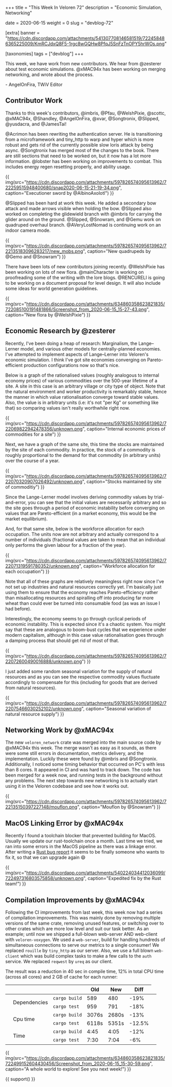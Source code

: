 +++
title = "This Week In Veloren 72"
description = "Economic Simulation, Networking"

date = 2020-06-15
weight = 0
slug = "devblog-72"

[extra]
banner = "https://cdn.discordapp.com/attachments/541307708146581519/722458486365225009/KmRCJdxQ8F5-1rgc8wGQHw8PfqJ5SnFzTnOPY5hrWOs.png"

[taxonomies]
tags = ["devblog"]
+++

This week, we have work from new contributors. We hear from @zesterer about
test economic simulations. @xMAC94x has been working on merging networking, and
wrote about the process.

\- AngelOnFira, TWiV Editor

## Contributor Work

Thanks to this week's contributors, @imbris, @Pfau, @WelshPixie, @scottc,
@xMAC94x, @Shandley, @AngelOnFira, @xvar, @Songtronix, @Slipped, @yusdacra, and
@JamesTai!

@Acrimon has been rewriting the authentication server. He is transitioning from
a microframework and tiny_http to warp and hyper which is more robust and gets
rid of the currently possible slow loris attack by being async. @Songtronix has
merged most of the changes to the book. There are still sections that need to be
worked on, but it now has a lot more information. @lobster has been working on
improvements to combat. This includes energy regen resetting properly, and
ability usage.

{{
  img(src="https://cdn.discordapp.com/attachments/597826574095613962/722259515948400680/snap2020-06-15-21-19-34.png",
  caption="Executioner sword by @AlbinoAxolotl")
}}

@Slipped has been hard at work this week. He added a secondary bow attack and
made arrows visible when holding the bow. @Slipped also worked on completing the
glidewield branch with @imbris for carrying the glider around on the ground.
@Slipped, @Snowram, and @Gemu work on quadruped overhaul branch. @AVeryLostNomad
is continuing work on an indoor camera mode.

{{
  img(src="https://cdn.discordapp.com/attachments/597826574095613962/722135183096283217/new_mobs.png",
  caption="New quadrupeds by @Gemo and @Snowram")
}}

There have been lots of new contributors joining recently. @WelshPixie has been
working on lots of new flora. @mainCharacter is working on proofreading some of
the writing with the lore blogs. @RENCURELI is going to be working on a document
proposal for level design. It will also include some ideas for world generation
guidelines.

{{
  img(src="https://cdn.discordapp.com/attachments/634860358623821835/722085100191481866/Screenshot_from_2020-06-15_15-27-43.png",
  caption="New flora by @WelshPixie")
}}

## Economic Research by @zesterer

Recently, I've been doing a heap of research: Marginalism, the Lange–Lerner
model, and various other models for centrally-planned economies. I've attempted
to implement aspects of Lange–Lerner into Veloren's economic simulation. I think
I've got site economies converging on Pareto-efficient production configurations
now so that's nice.

Below is a graph of the rationalised values (roughly analogous to internal
economy prices) of various commodities over the 500-year lifetime of a site. A
site in this case is an arbitrary village or city type of object. Note that the
natural environment and worker productivity is remarkably stable, hence the
manner in which value rationalisation converge toward stable values. Also, the
value is in arbitrary units (i.e: it's not "per Kg" or something like that) so
comparing values isn't really worthwhile right now.

{{
  img(src="https://cdn.discordapp.com/attachments/597826574095613962/722069822942478356/unknown.png",
  caption="Internal economic prices of commodities for a site")
}}

Next, we have a graph of the same site, this time the stocks are maintained by
the site of each commodity. In practice, the stock of a commodity is roughly
proportional to the demand for that commodity (in arbitrary units) over the
course of a year.

{{
  img(src="https://cdn.discordapp.com/attachments/597826574095613962/722070320907026492/unknown.png",
  caption="Stocks maintained by site of commoditiy")
}}

Since the Lange-Lerner model involves deriving commodity values by
trial-and-error, you can see that the initial values are necessarily arbitrary
and so the site goes through a period of economic instability before converging
on values that are Pareto-efficient (in a market economy, this would be the
market equilibrium).

And, for that same site, below is the workforce allocation for each occupation.
The units now are not arbitrary and actually correspond to a number of
individuals (fractional values are taken to mean that an individual only
performs the given labour for a fraction of the year).

{{
  img(src="https://cdn.discordapp.com/attachments/597826574095613962/722071319591780352/unknown.png",
  caption="Workforce allocation for each occupation")
}}

Note that all of these graphs are relatively meaningless right now since I've
not set up industries and natural resources correctly yet. I'm basically just
using them to ensure that the economy reaches Pareto-efficiency rather than
misallocating resources and spiralling off into producing far more wheat than
could ever be turned into consumable food (as was an issue I had before).

Interestingly, the economy seems to go through cyclical periods of economic
instability. This is expected since it's a chaotic system. You might say that
these are analogous to boom-bust cycles that we experience under modern
capitalism, although in this case value rationalisation goes through a damping
process that should get rid of most of that.

{{
  img(src="https://cdn.discordapp.com/attachments/597826574095613962/722072600490016888/unknown.png")
}}

I just added some random seasonal variation for the supply of natural resources
and as you can see the respective commodity values fluctuate accordingly to
compensate for this (including for goods that are derived from natural
resources).

{{
  img(src="https://cdn.discordapp.com/attachments/597826574095613962/722075466030252102/unknown.png",
  caption="Seasonal variation of natural resource supply")
}}

## Networking Work by @xMAC94x

The new `veloren_network` crate was merged into the main source code by @xMAC94x
this week. The merge wasn't as easy as it sounds, as there were some still
errors in documentation, metrics delivery, and the implementation. Luckily these
were found by @imbris and @Songtronix. Additionally, I noticed some timing
behavior that occurred on PC's with less than 8 cores. It appeared in CI and was
hard to track down. The code has been merged for a week now, and running tests
in the background without any problems. The next step towards new networking is
to actually start using it in the Veloren codebase and see how it works out.

{{
  img(src="https://cdn.discordapp.com/attachments/597826574095613962/722135150397227148/mouflon.png",
  caption="Mouflon by @Snowram")
}}

## MacOS Linking Error by @xMAC94x

Recently I found a toolchain blocker that prevented building for MacOS. Usually
we update our rust-toolchain once a month. Last time we tried, we ran into some
errors in the MacOS pipeline as there was a linkage error. After writing a [Rust
bug report](https://github.com/rust-lang/rust/issues/73370) it seems to be
finally someone who wants to fix it, so that we can upgrade again 😄

{{
  img(src="https://cdn.discordapp.com/attachments/540224034412036099/722497316803575858/unknown.png",
  caption="Expedited fix by the Rust team!")
}}

## Compilation Improvements by @xMAC94x

Following the CI improvements from last week, this week now had a series of
compilation improvements. This was mainly done by removing multiple versions of
the same crate, removing unused features, or switching over to other crates
which are more low level and suit our task better. As an example; until now we
shipped a full-blown web-server AND web-client with `veloren-voxygen`. We used a
`web-server`, build for handling hundreds of simultaneous connections to serve
our metrics to a single consumer! We replaced `rouille` by `tiny_http` as our
server. Also, we use a full blown `web-client` which was build complex tasks to
make a few calls to the `auth` service. We replaced `reqwest` by `ureq` as our
client.

The result was a reduction in 40 sec in compile time, 12% in total CPU time
(across all cores) and 2 GB of cache for each runner:

|                             |               |       | Old   | New    | Diff |
| --------------------------- | ------------- | ----- | ----- | ------ | ---- |
| <td rowspan=2> Dependencies | `cargo build` | 589   | 480   | -19%   |
|                             | `cargo test`  | 959   | 791   | -18%   |
| <td rowspan=2>Cpu time      | `cargo build` | 3076s | 2680s | -13%   |
|                             | `cargo test`  | 6118s | 5351s | -12.5% |
| <td rowspan=2>Time          | `cargo build` | 4:45  | 4:05  | -12%   |
|                             | `cargo test`  | 7:30  | 7:04  | -6%    |

{{
  img(src="https://cdn.discordapp.com/attachments/634860358623821835/722499152604430456/Screenshot_from_2020-06-15_15-30-59.png",
  caption="A whole world to explore! See you next week!")
}}

{{ support() }}
